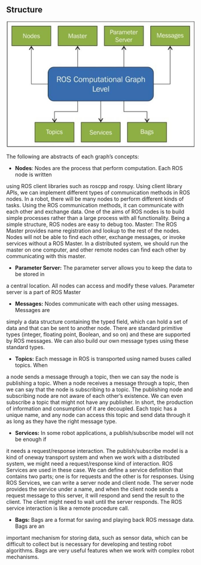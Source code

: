 ## Structure



 ![ROS-Graph-layer-structure](img\ROS-Graph-layer-structure.jpg)

The following are abstracts of each graph’s concepts:


- **Nodes**: Nodes are the process that perform computation. Each ROS node is written

using ROS client libraries such as roscpp and rospy. Using client library APIs, we
can implement different types of communication methods in ROS nodes. In a robot,
there will be many nodes to perform different kinds of tasks. Using the ROS
communication methods, it can communicate with each other and exchange data.
One of the aims of ROS nodes is to build simple processes rather than a large process
with all functionality. Being a simple structure, ROS nodes are easy to debug too.
Master: The ROS Master provides name registration and lookup to the rest of the
nodes. Nodes will not be able to find each other, exchange messages, or invoke
services without a ROS Master. In a distributed system, we should run the master on
one computer, and other remote nodes can find each other by communicating with
this master.



- **Parameter Server:** The parameter server allows you to keep the data to be stored in

a central location. All nodes can access and modify these values. Parameter server is
a part of ROS Master



- **Messages:** Nodes communicate with each other using messages. Messages are

simply a data structure containing the typed field, which can hold a set of data and
that can be sent to another node. There are standard primitive types (integer, floating
point, Boolean, and so on) and these are supported by ROS messages. We can also
build our own message types using these standard types.


- **Topics:** Each message in ROS is transported using named buses called topics. When

a node sends a message through a topic, then we can say the node is publishing a
topic. When a node receives a message through a topic, then we can say that the node
is subscribing to a topic. The publishing node and subscribing node are not aware of
each other’s existence. We can even subscribe a topic that might not have any
publisher. In short, the production of information and consumption of it are
decoupled. Each topic has a unique name, and any node can access this topic and
send data through it as long as they have the right message type.


- **Services:** In some robot applications, a publish/subscribe model will not be enough if

it needs a request/response interaction. The publish/subscribe model is a kind of oneway
transport system and when we work with a distributed system, we might need a
request/response kind of interaction. ROS Services are used in these case. We can
define a service definition that contains two parts; one is for requests and the other is
for responses. Using ROS Services, we can write a server node and client node. The
server node provides the service under a name, and when the client node sends a
request message to this server, it will respond and send the result to the client. The
client might need to wait until the server responds. The ROS service interaction is
like a remote procedure call.


- **Bags:** Bags are a format for saving and playing back ROS message data. Bags are an

important mechanism for storing data, such as sensor data, which can be difficult to
collect but is necessary for developing and testing robot algorithms. Bags are very
useful features when we work with complex robot mechanisms.